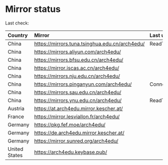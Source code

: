 <script src="./time.js"></script>
# Mirror status
Last check: <script type="text/javascript">localize(1673515268.7852197);</script>

|Country|Mirror|Last update|
|:------|:-----|:----------|
|China|https://mirrors.tuna.tsinghua.edu.cn/arch4edu/|ReadTimeout|
|China|https://mirrors.aliyun.com/arch4edu/|<script type="text/javascript">localize(1673462179);</script>|
|China|https://mirrors.bfsu.edu.cn/arch4edu/|<script type="text/javascript">localize(1673462179);</script>|
|China|https://mirror.iscas.ac.cn/arch4edu/|<script type="text/javascript">localize(1673505195);</script>|
|China|https://mirrors.nju.edu.cn/arch4edu/|<script type="text/javascript">localize(1673462179);</script>|
|China|https://mirrors.pinganyun.com/arch4edu/|ConnectTimeout|
|China|https://mirrors.sau.edu.cn/arch4edu/|<script type="text/javascript">localize(1671258899);</script>|
|China|https://mirrors.ynu.edu.cn/arch4edu/|ReadTimeout|
|Austria|https://at.arch4edu.mirror.kescher.at/|<script type="text/javascript">localize(1673462179);</script>|
|France|https://mirror.lesviallon.fr/arch4edu/|<script type="text/javascript">localize(1673462179);</script>|
|Germany|https://pkg.fef.moe/arch4edu/|<script type="text/javascript">localize(1673462179);</script>|
|Germany|https://de.arch4edu.mirror.kescher.at/|<script type="text/javascript">localize(1673462179);</script>|
|Germany|https://mirror.sunred.org/arch4edu/|<script type="text/javascript">localize(1673462179);</script>|
|United States|https://arch4edu.keybase.pub/|<script type="text/javascript">localize(1673462179);</script>|

<script src="./tablefilter/tablefilter.js"></script>
<script src="./table.js"></script>